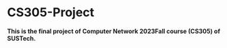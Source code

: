 # CS305-Project

**This is the final project of Computer Network 2023Fall course (CS305) of SUSTech.**
